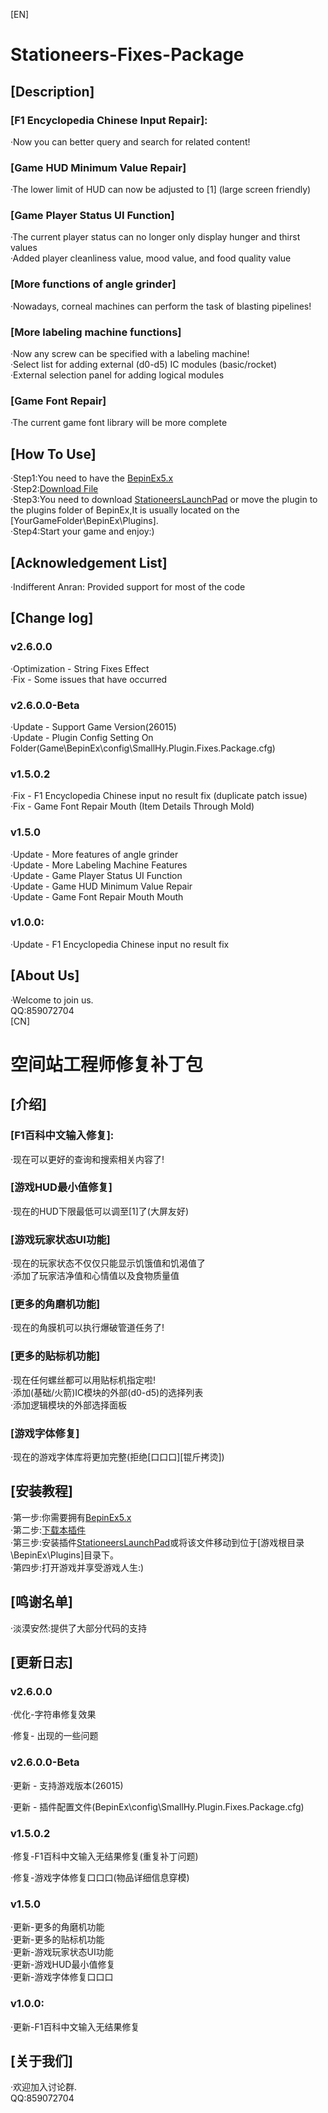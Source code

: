 [EN]
# Stationeers-Fixes-Package
## [Description]
### [F1 Encyclopedia Chinese Input Repair]:  
·Now you can better query and search for related content!  

### [Game HUD Minimum Value Repair]
·The lower limit of HUD can now be adjusted to [1] (large screen friendly)  

### [Game Player Status UI Function]
·The current player status can no longer only display hunger and thirst values  
·Added player cleanliness value, mood value, and food quality value  

### [More functions of angle grinder]
·Nowadays, corneal machines can perform the task of blasting pipelines!  

### [More labeling machine functions]  
·Now any screw can be specified with a labeling machine!  
·Select list for adding external (d0-d5) IC modules (basic/rocket)  
·External selection panel for adding logical modules  

### [Game Font Repair]
·The current game font library will be more complete

## [How To Use]
·Step1:You need to have the [BepinEx5.x](https://github.com/BepInEx/BepInEx/releases)  
·Step2:[Download File](https://github.com/SmallHy6/Stationeers-Fixes-Package/releases)  
·Step3:You need to download [StationeersLaunchPad](https://github.com/StationeersLaunchPad/StationeersLaunchPad) or move the plugin to the plugins folder of BepinEx,It is usually located on the [YourGameFolder\BepinEx\Plugins].  
·Step4:Start your game and enjoy:)  

## [Acknowledgement List]
·Indifferent Anran: Provided support for most of the code  

## [Change log]
### v2.6.0.0
·Optimization - String Fixes Effect  
·Fix - Some issues that have occurred  

### v2.6.0.0-Beta
·Update - Support Game Version(26015)  
·Update - Plugin Config Setting On Folder(Game\BepinEx\config\SmallHy.Plugin.Fixes.Package.cfg)  

### v1.5.0.2
·Fix - F1 Encyclopedia Chinese input no result fix (duplicate patch issue)  
·Fix - Game Font Repair Mouth (Item Details Through Mold)  

### v1.5.0
·Update - More features of angle grinder  
·Update - More Labeling Machine Features  
·Update - Game Player Status UI Function  
·Update - Game HUD Minimum Value Repair  
·Update - Game Font Repair Mouth Mouth  

### v1.0.0:
·Update - F1 Encyclopedia Chinese input no result fix  

## [About Us]
·Welcome to join us.    
QQ:859072704  
[CN]
# 空间站工程师修复补丁包
## [介绍]
### [F1百科中文输入修复]:  
·现在可以更好的查询和搜索相关内容了!  

### [游戏HUD最小值修复]  
·现在的HUD下限最低可以调至[1]了(大屏友好)  

### [游戏玩家状态UI功能]  
·现在的玩家状态不仅仅只能显示饥饿值和饥渴值了  
·添加了玩家洁净值和心情值以及食物质量值  

### [更多的角磨机功能]
·现在的角膜机可以执行爆破管道任务了!  

### [更多的贴标机功能]
·现在任何螺丝都可以用贴标机指定啦!  
·添加(基础/火箭)IC模块的外部(d0-d5)的选择列表  
·添加逻辑模块的外部选择面板  

### [游戏字体修复]  
·现在的游戏字体库将更加完整(拒绝[口口口][锟斤拷烫])  

## [安装教程]
·第一步:你需要拥有[BepinEx5.x](https://github.com/BepInEx/BepInEx/releases)  
·第二步:[下载本插件](https://github.com/SmallHy6/Stationeers-Fixes-Package/releases)  
·第三步:安装插件[StationeersLaunchPad](https://github.com/StationeersLaunchPad/StationeersLaunchPad)或将该文件移动到位于[游戏根目录\BepinEx\Plugins]目录下。  
·第四步:打开游戏并享受游戏人生:)  

## [鸣谢名单]
·淡漠安然:提供了大部分代码的支持  

## [更新日志]
### v2.6.0.0
·优化-字符串修复效果  

·修复- 出现的一些问题  

### v2.6.0.0-Beta
·更新 - 支持游戏版本(26015)  

·更新 - 插件配置文件(BepinEx\config\SmallHy.Plugin.Fixes.Package.cfg)  

### v1.5.0.2
·修复-F1百科中文输入无结果修复(重复补丁问题)  

·修复-游戏字体修复口口口(物品详细信息穿模)  

### v1.5.0
·更新-更多的角磨机功能  
·更新-更多的贴标机功能  
·更新-游戏玩家状态UI功能  
·更新-游戏HUD最小值修复  
·更新-游戏字体修复口口口  

### v1.0.0:
·更新-F1百科中文输入无结果修复  

## [关于我们]
·欢迎加入讨论群.  
QQ:859072704  
